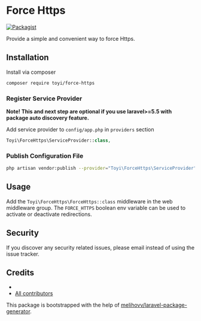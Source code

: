 # Force Https

[![Packagist](https://img.shields.io/packagist/v/toyi/force-https.svg)](https://packagist.org/packages/toyi/force-https)

Provide a simple and convenient way to force Https.

## Installation

Install via composer
```bash
composer require toyi/force-https
```

### Register Service Provider

**Note! This and next step are optional if you use laravel>=5.5 with package
auto discovery feature.**

Add service provider to `config/app.php` in `providers` section
```php
Toyi\ForceHttps\ServiceProvider::class,
```


### Publish Configuration File

```bash
php artisan vendor:publish --provider="Toyi\ForceHttps\ServiceProvider" --tag="config"
```

## Usage

Add the `Toyi\ForceHttps\ForceHttps::class` middleware in the web middleware group.
The `FORCE_HTTPS` boolean env variable can be used to activate or deactivate redirections.

## Security

If you discover any security related issues, please email 
instead of using the issue tracker.

## Credits

- [](https://github.com/toyi/force-https)
- [All contributors](https://github.com/toyi/force-https/graphs/contributors)

This package is bootstrapped with the help of
[melihovv/laravel-package-generator](https://github.com/melihovv/laravel-package-generator).
